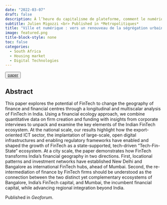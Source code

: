 ```yaml
---
date: "2022-03-07"
draft: false
description: À l’heure du capitalisme de plateforme, comment le numérique reconfigure-t-il les marchés immobiliers et l’accès au logement ? En Afrique du Sud, au Cap, la pratique du credit scoring est devenue la règle. Fondée sur une sélection par les comportements financiers, elle contribue à renouveler la ségrégation héritée de l’apartheid.
subtitle: Julien Migozzi <br> Published in *Metropolitiques*
title: "Ville et numérique : vers un renouveau de la ségrégation urbaine au Cap ?"
image: featured.png
title-block-style: none
toc: false
categories: 
  - South Africa
  - Housing market
  - Digital Technologies
---
```



<button type="button" class="btn btn-outline-success"><a href="https://metropolitiques.eu/Ville-et-numerique-vers-un-renouveau-de-la-segregation-urbaine-au-Cap.html">paper</a></button>

## Abstract

This paper explores the potential of FinTech to change the geography of finance and financial centres through a longitudinal and multiscalar analysis of FinTech in India. Using a financial ecology approach, we combine quantitative data on firm creation and funding with insights from corporate interviews to unpack and examine the key elements of the Indian FinTech ecosystem. At the national scale, our results highlight how the export-oriented ICT sector, the implantation of large-scale, open digital infrastructures and enabling regulatory frameworks have enabled and shaped the growth of FinTech as a state-supported, tech-driven “Tech-Fin-State” ecosystem. At a city scale, the paper demonstrates how FinTech transforms India’s financial geography in two directions. First, locational patterns and investment networks have established New Delhi and Bangalore as international FinTech hubs, ahead of Mumbai. Second, the re-intermediation of finance by FinTech firms should be understood as the connection between the two distinct yet complementary ecosystems of Bangalore, India’s FinTech capital, and Mumbai, the incumbent financial capital, while advancing regional integration beyond India.


Published in *Geoforum*.
